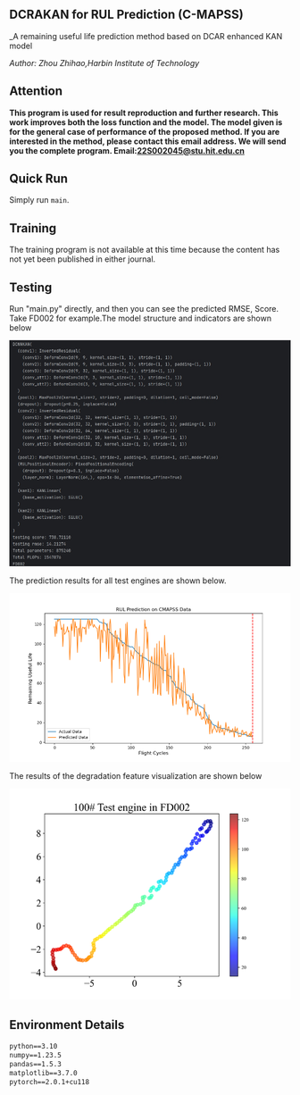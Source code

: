 ## DCRAKAN for RUL Prediction (C-MAPSS)
_A remaining useful life prediction method based on DCAR enhanced KAN model

_Author: Zhou Zhihao,Harbin Institute of Technology_

## Attention
**This program is used for result reproduction and further research.
This work improves both the loss function and the model. The model given is for the general case of performance of the proposed method. 
If you are interested in the method, please contact this email address. We will send you the complete program. 
Email:22S002045@stu.hit.edu.cn**

## Quick Run
Simply run `main`. 

## Training
The training program is not available at this time because the content has not yet been published in either journal.

## Testing
Run "main.py" directly, and then you can see the predicted RMSE, Score.
Take FD002 for example.The model structure and indicators are shown below

![FD002_output.png](images/FD002_output.png)

The prediction results for all test engines are shown below.

![FD002_results.png](images/FD002_results.png)

The results of the degradation feature visualization are shown below

![Degradation feature.png](https://github.com/ZHOUZzhihao/DCRA-KAN-RUL/blob/main/images/Degradation%20feature.png)


## Environment Details
```
python==3.10
numpy==1.23.5
pandas==1.5.3
matplotlib==3.7.0
pytorch==2.0.1+cu118
```
